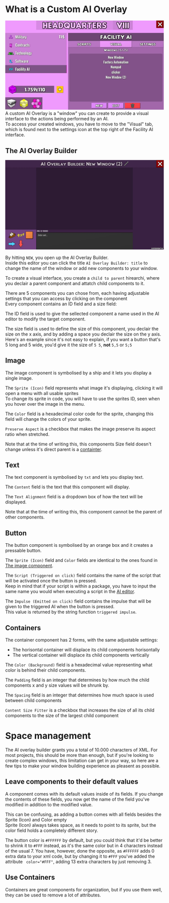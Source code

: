 # What is a Custom AI Overlay

![Facility AI Interface Visual](../../../Images/Facility%20AI%20Interface%20Visual.webp)
A custom AI Overlay is a "window" you can create to provide a visual interface to the actions being performed by an AI.<br>
To access your created windows, you have to move to the "Visual" tab, which is found next to the settings icon at the top right of the Facility AI interface.

## The AI Overlay Builder

![AI Overlay Builder](../../../Images/AI%20Overlay%20Builder.webp)

By hitting `NEW`, you open up the AI Overlay Builder. <br>
Inside this editor you can click the title `AI Overlay Builder: title` to change the name of the window or add new components to your window.

To create a visual interface, you create a `child to parent` hirearchi, where you declair a parent component and attatch child components to it.

There are 5 components you can chose from, each having adjustable settings that you can access by clicking on the component<br>
Every component contains an ID field and a size field:

The ID field is used to give the sellected component a name used in the AI editor to modify the target component.

The size field is used to define the size of this component, you declair the size on the x axis, and by adding a space you declair the size on the y axis.<br>
Here's an example since it's not easy to explain, if you want a button that's 5 long and 5 wide, you'd give it the size of `5 5`, <b>not</b> `5,5` or `5;5`

## Image

The image component is symbolised by a ship and it lets you display a single image.

The `Sprite (Icon)` field represents what image it's displaying, clicking it will open a menu with all usable sprites<br>
To change its sprite in code, you will have to use the sprites ID, seen when you hover over the image in the menu.

The `Color` field is a hexadecimal color code for the sprite, changing this field will change the colors of your sprite.

`Preserve Aspect` is a checkbox that makes the image preserve its aspect ratio when stretched.

Note that at the time of writing this, this components Size field doesn't change unless it's direct parent is a [containter](#containers).

## Text

The text component is symbolised by `txt` and lets you display text.

The `Content` field is the text that this component will display.

The `Text Alignment` field is a dropdown box of how the text will be displayed.

Note that at the time of writing this, this component cannot be the parent of other components.

## Button

The button component is symbolised by an orange box and it creates a pressable button.

The `Sprite (Icon)` field and `Color` fields are identical to the ones found in [The image component](#image).

The `Script (Triggered on click)` field contains the name of the script that will be activated once the button is pressed.<br>
Keep in mind that if your script is within a package, you have to input the same name you would when executing a script in the [AI editor](Facility%20AI%20Scripting.md).

The `Impulse (Emitted on click)` field contains the impulse that will be given to the triggered AI when the button is pressed.<br>
This value is returned by the string function `triggered impulse`.

## Containers

The container component has 2 forms, with the same adjustable settings:
* The horisontal container will displace its child components horisontally
* The vertical container will displace its child components vertically

The `Color (Background)` field is a hexadecimal value representing what color is behind their child components.

The `Padding` field is an integer that determines by how much the child components x and y size values will be shrunk by.

The `Spacing` field is an integer that determines how much space is used between child components

`Content Size Fitter` is a checkbox that increases the size of all its child components to the size of the largest child component

# Space management

The AI overlay builder grants you a total of 10.000 characters of XML. For most projects, this should be more than enough, but if you're looking to create complex windows, this limitation can get in your way, so here are a few tips to make your window building experience as pleasent as possible.

## Leave components to their default values

A component comes with its default values inside of its fields. If you change the contents of these fields, you now get the name of the field you've modified in addition to the modified value.

This can be confusing, as adding a button comes with all fields besides the Sprite (Icon) and Color empty<br>
Sprite (Icon) always takes space, as it needs to point to its sprite, but the color field holds a completely different story.

The button color is `#FFFFFF` by default, but you could think that it'd be better to shrink it to `#FFF` instead, as it's the same color but in 4 characters instead of the usual 7. You have, however, done the opposite, as `#FFFFFF` adds 0 extra data to your xml code, but by changing it to `#FFF` you've added the attribute ` color="#FFF"`, adding 13 extra characters by just removing 3.

## Use Containers

Containers are great components for organization, but if you use them well, they can be used to remove a lot of attributes.<br>

